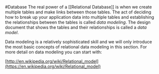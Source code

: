 #Database 
The real power of a [[Relational Database]] is when we create multiple tables and make links between those tables. The act of deciding how to break up your application data into multiple tables and establishing the relationships between the tables is called _data modeling_. The design document that shows the tables and their relationships is called a _data model_.

Data modeling is a relatively sophisticated skill and we will only introduce the most basic concepts of relational data modeling in this section. For more detail on data modeling you can start with:

[http://en.wikipedia.org/wiki/Relational_model](https://en.wikipedia.org/wiki/Relational_model)